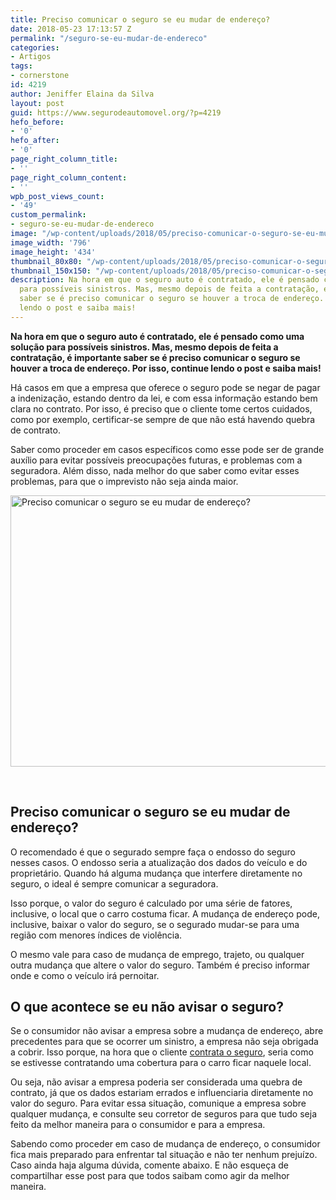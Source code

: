```yaml
---
title: Preciso comunicar o seguro se eu mudar de endereço?
date: 2018-05-23 17:13:57 Z
permalink: "/seguro-se-eu-mudar-de-endereco"
categories:
- Artigos
tags:
- cornerstone
id: 4219
author: Jeniffer Elaina da Silva
layout: post
guid: https://www.segurodeautomovel.org/?p=4219
hefo_before:
- '0'
hefo_after:
- '0'
page_right_column_title:
- ''
page_right_column_content:
- ''
wpb_post_views_count:
- '49'
custom_permalink:
- seguro-se-eu-mudar-de-endereco
image: "/wp-content/uploads/2018/05/preciso-comunicar-o-seguro-se-eu-mudar-de-endereco.jpg"
image_width: '796'
image_height: '434'
thumbnail_80x80: "/wp-content/uploads/2018/05/preciso-comunicar-o-seguro-se-eu-mudar-de-endereco-80x80.jpg"
thumbnail_150x150: "/wp-content/uploads/2018/05/preciso-comunicar-o-seguro-se-eu-mudar-de-endereco-150x150.jpg"
description: Na hora em que o seguro auto é contratado, ele é pensado como uma solução
  para possíveis sinistros. Mas, mesmo depois de feita a contratação, é importante
  saber se é preciso comunicar o seguro se houver a troca de endereço. Por isso, continue
  lendo o post e saiba mais!
---
```


**Na hora em que o seguro auto é contratado, ele é pensado como uma solução para possíveis sinistros. Mas, mesmo depois de feita a contratação, é importante saber se é preciso comunicar o seguro se houver a troca de endereço. Por isso, continue lendo o post e saiba mais!**

Há casos em que a empresa que oferece o seguro pode se negar de pagar a indenização, estando dentro da lei, e com essa informação estando bem clara no contrato. Por isso, é preciso que o cliente tome certos cuidados, como por exemplo, certificar-se sempre de que não está havendo quebra de contrato.

Saber como proceder em casos específicos como esse pode ser de grande auxílio para evitar possíveis preocupações futuras, e problemas com a seguradora. Além disso, nada melhor do que saber como evitar esses problemas, para que o imprevisto não seja ainda maior.

<img class="aligncenter wp-image-19731 size-full" title="Preciso comunicar o seguro se eu mudar de endereço?" src="https://www.seguroauto.org/wp-content/uploads/2018/05/preciso-comunicar-o-seguro-se-eu-mudar-de-endereco-2.jpg" alt="Preciso comunicar o seguro se eu mudar de endereço?" width="796" height="434" />

&nbsp;

## Preciso comunicar o seguro se eu mudar de endereço?

O recomendado é que o segurado sempre faça o endosso do seguro nesses casos. O endosso seria a atualização dos dados do veículo e do proprietário. Quando há alguma mudança que interfere diretamente no seguro, o ideal é sempre comunicar a seguradora.

Isso porque, o valor do seguro é calculado por uma série de fatores, inclusive, o local que o carro costuma ficar. A mudança de endereço pode, inclusive, baixar o valor do seguro, se o segurado mudar-se para uma região com menores índices de violência.

O mesmo vale para caso de mudança de emprego, trajeto, ou qualquer outra mudança que altere o valor do seguro. Também é preciso informar onde e como o veículo irá pernoitar.

## O que acontece se eu não avisar o seguro?

Se o consumidor não avisar a empresa sobre a mudança de endereço, abre precedentes para que se ocorrer um sinistro, a empresa não seja obrigada a cobrir. Isso porque, na hora que o cliente <a href="https://www.segurodeautomovel.org/dicas-melhor-seguro-auto" target="_blank" rel="noopener">contrata o seguro</a>, seria como se estivesse contratando uma cobertura para o carro ficar naquele local.

Ou seja, não avisar a empresa poderia ser considerada uma quebra de contrato, já que os dados estariam errados e influenciaria diretamente no valor do seguro. Para evitar essa situação, comunique a empresa sobre qualquer mudança, e consulte seu corretor de seguros para que tudo seja feito da melhor maneira para o consumidor e para a empresa.

Sabendo como proceder em caso de mudança de endereço, o consumidor fica mais preparado para enfrentar tal situação e não ter nenhum prejuízo. Caso ainda haja alguma dúvida, comente abaixo. E não esqueça de compartilhar esse post para que todos saibam como agir da melhor maneira.